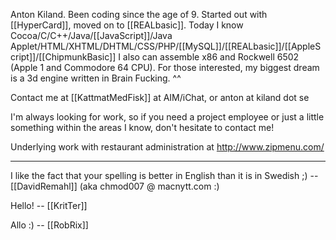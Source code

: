 


Anton Kiland.
Been coding since the age of 9. Started out with [[HyperCard]], moved on to [[REALbasic]].
Today I know Cocoa/C/C++/Java/[[JavaScript]]/Java Applet/HTML/XHTML/DHTML/CSS/PHP/[[MySQL]]/[[REALbasic]]/[[AppleScript]]/[[ChipmunkBasic]]
I also can assemble x86 and Rockwell 6502 (Apple 1 and Commodore 64 CPU).
For those interested, my biggest dream is a 3d engine written in Brain Fucking. ^^

Contact me at [[KattmatMedFisk]] at AIM/iChat, or anton at kiland dot se

I'm always looking for work, so if you need a project employee or just a little something within the areas I know,
don't hesitate to contact me! 

Underlying work with restaurant administration at
http://www.zipmenu.com/

----
I like the fact that your spelling is better in English than it is in Swedish ;) -- [[DavidRemahl]] (aka chmod007 @ macnytt.com :)

Hello! -- [[KritTer]]

Allo :) -- [[RobRix]]